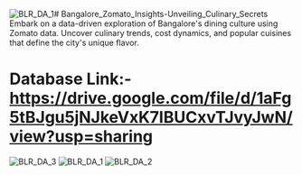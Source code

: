 ![BLR_DA_1](https://github.com/Tejas7592/Bangalore_Zomato_Insights-Unveiling_Culinary_Secrets/assets/127444229/6182fcf1-041d-48c9-ae05-4abcec8df02c)# Bangalore_Zomato_Insights-Unveiling_Culinary_Secrets
Embark on a data-driven exploration of Bangalore's dining culture using Zomato data. Uncover culinary trends, cost dynamics, and popular cuisines that define the city's unique flavor.
# Database Link:- https://drive.google.com/file/d/1aFg5tBJgu5jNJkeVxK7IBUCxvTJvyJwN/view?usp=sharing
![BLR_DA_3](https://github.com/Tejas7592/Bangalore_Zomato_Insights-Unveiling_Culinary_Secrets/assets/127444229/64cbe677-fd8e-45b3-a7f9-71d7eff12cf4)
![BLR_DA_1](https://github.com/Tejas7592/Bangalore_Zomato_Insights-Unveiling_Culinary_Secrets/assets/127444229/324e4afe-f5bd-46d3-b3d0-cec9ef4d9785)
![BLR_DA_2](https://github.com/Tejas7592/Bangalore_Zomato_Insights-Unveiling_Culinary_Secrets/assets/127444229/5a884f7e-b0be-4b3f-b139-bff48bd5507e)


